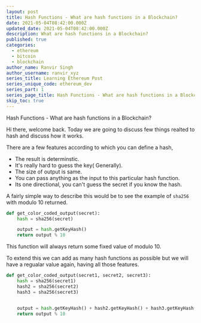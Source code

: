 ```yaml
---
layout: post
title: Hash Functions - What are hash functions in a Blockchain?
date: 2021-05-04T08:42:00.000Z
updated_date: 2021-05-04T08:42:00.000Z
description: What are hash functions in a Blockchain?
published: true
categories:
  - ethereum
  - bitcoin
  - blockchain
author_name: Ranvir Singh
author_username: ranvir_xyz
series_title: Learning Ethereum Post
series_unique_code: ethereum_dev
series_part: 1
series_page_title: Hash Functions - What are hash functions in a Blockchain?
skip_toc: true
---
```


Hash Functions - What are hash functions in a Blockchain?

Hi there, welcome back. Today we are going to discuss few things realted to hash and discuss how it works.

There are a few features according to which you can define a hash,

* The result is determinstic.
* It's really hard to guess the key( Generally).
* The size of output is same.
* You can pass anything as the input to this particular hash function.
* Its one directional, you can't guess the secret if you know the hash.


A fairly simple way to describe this would be to see the example of `sha256` with modulo 10 returned.

```python
def get_color_coded_output(secret):
    hash = sha256(secret)

    output = hash.getKeyHash()
    return output % 10
```

This function will always return some fixed value of modulo 10.

To extend this we can add as many hash functions as possible but we will have a regualar value again, having all those features.

```python
def get_color_coded_output(secret1, secret2, secret3):
    hash = sha256(secret1)
    hash2 = sha256(secret2)
    hash3 = sha256(secret3)


    output = hash.getKeyHash() + hash2.getKeyHash() + hash3.getKeyHash()
    return output % 10
```